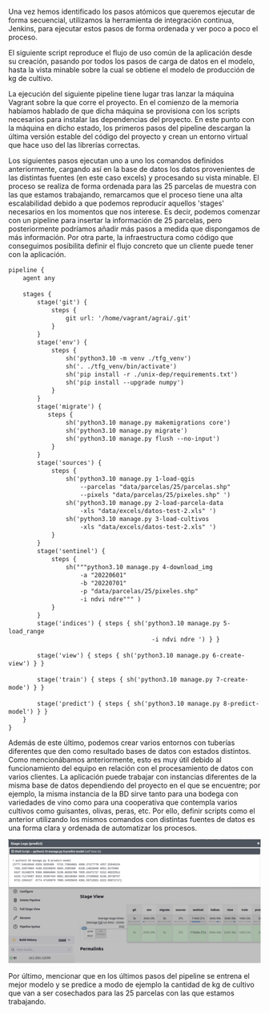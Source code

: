 Una vez hemos identificado los pasos atómicos que queremos ejecutar de forma secuencial, utilizamos la herramienta de integración continua, Jenkins, para ejecutar estos pasos de forma ordenada y ver poco a poco el proceso. 

El siguiente script reproduce el flujo de uso común de la aplicación desde su creación, pasando por todos los pasos de carga de datos en el modelo, hasta la vista minable sobre la cual se obtiene el modelo de producción de kg de cultivo. 

La ejecución del siguiente pipeline tiene lugar tras lanzar la máquina Vagrant sobre la que corre el proyecto. En el comienzo de la memoria habíamos hablado de que dicha máquina se provisiona con los scripts necesarios para instalar las dependencias del proyecto. En este punto con la máquina en dicho estado, los primeros pasos del pipeline descargan la última versión estable del código del proyecto y crean un entorno virtual que hace uso del las librerías correctas. 

Los siguientes pasos ejecutan uno a uno los comandos definidos anteriormente, cargando así en la base de datos los datos provenientes de las distintas fuentes (en este caso excels) y procesando su vista minable. El proceso se realiza de forma ordenada para las 25 parcelas de muestra con las que estamos trabajando, remarcamos que el proceso tiene una alta escalabilidad debido a que podemos reproducir aquellos 'stages' necesarios en los momentos que nos interese. Es decir, podemos comenzar con un pipeline para insertar la información de 25 parcelas, pero posteriormente podríamos añadir más pasos a medida que dispongamos de más información. Por otra parte, la infraestructura como código que conseguimos posibilita definir el flujo concreto que un cliente puede tener con la aplicación. 

```jenkins
pipeline {
    agent any

    stages {
        stage('git') {
            steps {
                git url: '/home/vagrant/agrai/.git'
            }
        }
        stage('env') {
            steps {
                sh('python3.10 -m venv ./tfg_venv')
                sh('. ./tfg_venv/bin/activate')
                sh('pip install -r ./unix-dep/requirements.txt')
                sh('pip install --upgrade numpy')
            }
        }
        stage('migrate') {
           steps {
                sh('python3.10 manage.py makemigrations core')
                sh('python3.10 manage.py migrate')
                sh('python3.10 manage.py flush --no-input')
            }
       	}    
        stage('sources') {
            steps {
                sh('python3.10 manage.py 1-load-qgis 
	                --parcelas "data/parcelas/25/parcelas.shp" 
	                --pixels "data/parcelas/25/pixeles.shp" ')
                sh('python3.10 manage.py 2-load-parcela-data 
	                -xls "data/excels/datos-test-2.xls" ')
                sh('python3.10 manage.py 3-load-cultivos 
	                -xls "data/excels/datos-test-2.xls" ')
            }
        }
        stage('sentinel') {
            steps {
                sh("""python3.10 manage.py 4-download_img 
	                -a "20220601" 
	                -b "20220701" 
	                -p "data/parcelas/25/pixeles.shp" 
	                -i ndvi ndre""" )
            }
        }
        stage('indices') { steps { sh('python3.10 manage.py 5-load_range 
									    -i ndvi ndre ') } }
        
        stage('view') { steps { sh('python3.10 manage.py 6-create-view') } }
        
        stage('train') { steps { sh('python3.10 manage.py 7-create-mode') } }
        
        stage('predict') { steps { sh('python3.10 manage.py 8-predict-model') } }
    }
}
```

Además de este último, podemos crear varios entornos con tuberías diferentes que den como resultado bases de datos con estados distintos. Como mencionábamos anteriormente, esto es muy útil debido al funcionamiento del equipo en relación con el procesamiento de datos con varios clientes. La aplicación puede trabajar con instancias diferentes de la misma base de datos dependiendo del proyecto en el que se encuentre; por ejemplo, la misma instancia de la BD sirve tanto para una bodega con variedades de vino como para una cooperativa que contempla varios cultivos como guisantes, olivas, peras, etc. Por ello, definir scripts como el anterior utilizando los mismos comandos con distintas fuentes de datos es una forma clara y ordenada de automatizar los procesos.

![](figures/pipeline.png)

Por último, mencionar que en los últimos pasos del pipeline se entrena el mejor modelo y se predice a modo de ejemplo la cantidad de kg de cultivo que van a ser cosechados para las 25 parcelas con las que estamos trabajando.
